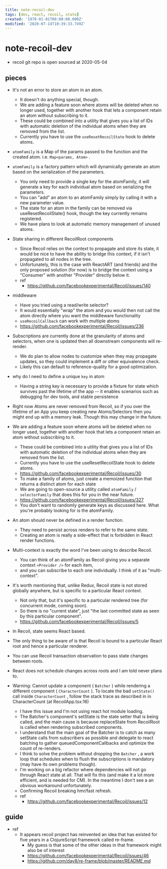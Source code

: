 ```yaml
---
title: note-recoil-dev
tags: [dev, react, recoil, state]
created: '1970-01-01T00:00:00.000Z'
modified: '2020-07-14T10:39:33.749Z'
---
```


# note-recoil-dev

- recoil git repo is open sourced at 2020-05-04

## pieces

- It's not an error to store an atom in an atom. 
  - It doesn't do anything special, though.
  - We are adding a feature soon where atoms will be deleted when no longer used, together with another hook that lets a component retain an atom without subscribing to it. 
  - These could be combined into a utility that gives you a list of IDs with automatic deletion of the individual atoms when they are removed from the list.
  - Currently you have to use the `useResetRecoilState` hook to delete atoms.

- `atomFamily` is a Map of the params passed to the function and the created atom. i.e. `Map<params, Atom>` .
- `atomFamily` is a factory pattern which will dynamically generate an atom based on the serialization of the parameters. 
  - You only need to provide a single key for the atomFamily, it will generate a key for each individual atom based on serializing the parameters. 
  - You can "add" an atom to an atomFamily simply by calling it with a new parameter value. 
  - The state for an atom in the family can be removed via useResetRecoilState() hook, though the key currently remains registered. 
  - We have plans to look at automatic memory management of unused atoms.

- State sharing in different RecoilRoot components
  - Since Recoil relies on the context to propagate and store its state, it would be nice to have the ability to bridge this context, if it isn't propagated to all nodes in the tree.
  - Unfortunately, this is the case with ReactART (and friends) and the only proposed solution (for now) is to bridge the context using a "Consumer" with another "Provider" directly below it.
  - ref
    - https://github.com/facebookexperimental/Recoil/issues/140

- middleware
  - Have you tried using a read/write selector? 
  - It would essentially "wrap" the atom and you would then not call the atom directly where you want the middleware functionality
  - `useRecoilCallback` can work with multiple atoms
  - https://github.com/facebookexperimental/Recoil/issues/236

- Subscriptions are currently done at the granularity of atoms and selectors, when one is updated then all downstream components will re-render. 
  - We do plan to allow nodes to customize when they may propagate updates, so they could implement a diff or other equivalence check. 
  - Likely this can default to reference-quality for a good optimization.
- why do I need to define a unique `key` in atom
  - Having a string key is necessary to provide a fixture for state which survives past the lifetime of the app -- it enables scenarios such as debugging for dev tools, and stable persistence
- Right now Atoms are never removed from Recoil, so if you over the lifetime of an App you keep creating new Atoms/Selectors then you might end up with a memory leak. Though this may change in the future.
- We are adding a feature soon where atoms will be deleted when no longer used, together with another hook that lets a component retain an atom without subscribing to it. 
  - These could be combined into a utility that gives you a list of IDs with automatic deletion of the individual atoms when they are removed from the list.
  - Currently you have to use the useResetRecoilState hook to delete atoms.
  - https://github.com/facebookexperimental/Recoil/issues/30
  - To make a family of atoms, just create a memoized function that returns a distinct atom for each state
  - We are going to open-source a utility called `atomFamily` / `selectorFamily` that does this for you in the near future.
  - https://github.com/facebookexperimental/Recoil/issues/327
  - You don't want to randomly generate keys as discussed here. What you're probably looking for is the atomFamily.
- An atom should never be defined in a render function.   
  - They need to persist across renders to refer to the same state. 
  - Creating an atom is really a side-effect that is forbidden in React render functions.

- Multi-context is exactly the word I've been using to describe Recoil. 
  - You can think of an atomFamily as Recoil giving you a separate context `<Provider />` for each item, 
  - and you can subscribe to each one individually. I think of it as "multi-context".
- It's worth mentioning that, unlike Redux, Recoil state is not stored globally anywhere, but is specific to a particular React context. 
  - Not only that, but it's specific to a particular rendered tree (for concurrent mode, coming soon). 
  - So there is no "current state", just "the last committed state as seen by this particular component".
  - https://github.com/facebookexperimental/Recoil/issues/5
- In Recoil, state seems React based.
-  The only thing to be aware of is that Recoil is bound to a particular React root and hence a particular renderer.   
  - You can use Recoil transaction observation to pass state changes between roots. 
  - React does not schedule changes across roots and I am told never plans to.

- Warning: Cannot update a component ( `Batcher` ) while rendering a different component ( `CharacterCount` ). To locate the bad `setState()` call inside `CharacterCount` , follow the stack trace as described in in CharacterCount (at RecoilApp.tsx:16)
  - I have this issue and I'm not using react hot module loading.
  - The Batcher's component's setState is the state setter that is being called, and the main cause is because replaceState from RecoilRoot is called when rendering subscribed components.
  - I understand that the main goal of the Batcher is to catch as many setState calls from subscribers as possible and delegate to react batching to gather queuedComponentCallbacks and optimize the count of re-renders.
  - I think to solve the problem without dropping the `Batcher` , a work loop that schedules when to flush the subscriptions is mandatory (may have its own problems though).
  - I'm working on a big refactor where dependencies will not go through React state at all. That will fix this (and make it a lot more efficient, and is needed for CM). In the meantime I don't see a an obvious workaround unfortunately.
  - Confirming Recoil breaking hmr/fast refresh.
  - ref
    - https://github.com/facebookexperimental/Recoil/issues/12

## guide

- ref
  - It appears recoil project has reinvented an idea that has existed for five years in a ClojureScript framework called re-frame. 
    - My guess is that some of the other ideas in that framework might also be of interest
    - https://github.com/facebookexperimental/Recoil/issues/46
    - https://github.com/day8/re-frame/blob/master/README.md
